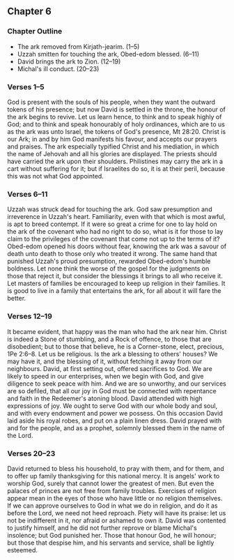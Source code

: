 ## Chapter 6

### Chapter Outline

- The ark removed from Kirjath-jearim. (1–5)
- Uzzah smitten for touching the ark, Obed-edom blessed. (6–11)
- David brings the ark to Zion. (12–19)
- Michal's ill conduct. (20–23)

### Verses 1–5

God is present with the souls of his people, when they want the outward tokens of his presence; but now David is settled in the throne, the honour of the ark begins to revive. Let us learn hence, to think and to speak highly of God; and to think and speak honourably of holy ordinances, which are to us as the ark was unto Israel, the tokens of God's presence, Mt 28:20. Christ is our Ark; in and by him God manifests his favour, and accepts our prayers and praises. The ark especially typified Christ and his mediation, in which the name of Jehovah and all his glories are displayed. The priests should have carried the ark upon their shoulders. Philistines may carry the ark in a cart without suffering for it; but if Israelites do so, it is at their peril, because this was not what God appointed.

### Verses 6–11

Uzzah was struck dead for touching the ark. God saw presumption and irreverence in Uzzah's heart. Familiarity, even with that which is most awful, is apt to breed contempt. If it were so great a crime for one to lay hold on the ark of the covenant who had no right to do so, what is it for those to lay claim to the privileges of the covenant that come not up to the terms of it? Obed-edom opened his doors without fear, knowing the ark was a savour of death unto death to those only who treated it wrong. The same hand that punished Uzzah's proud presumption, rewarded Obed-edom's humble boldness. Let none think the worse of the gospel for the judgments on those that reject it, but consider the blessings it brings to all who receive it. Let masters of families be encouraged to keep up religion in their families. It is good to live in a family that entertains the ark, for all about it will fare the better.

### Verses 12–19

It became evident, that happy was the man who had the ark near him. Christ is indeed a Stone of stumbling, and a Rock of offence, to those that are disobedient; but to those that believe, he is a Corner-stone, elect, precious, 1Pe 2:6–8. Let us be religious. Is the ark a blessing to others' houses? We may have it, and the blessing of it, without fetching it away from our neighbours. David, at first setting out, offered sacrifices to God. We are likely to speed in our enterprises, when we begin with God, and give diligence to seek peace with him. And we are so unworthy, and our services are so defiled, that all our joy in God must be connected with repentance and faith in the Redeemer's atoning blood. David attended with high expressions of joy. We ought to serve God with our whole body and soul, and with every endowment and power we possess. On this occasion David laid aside his royal robes, and put on a plain linen dress. David prayed with and for the people, and as a prophet, solemnly blessed them in the name of the Lord.

### Verses 20–23

David returned to bless his household, to pray with them, and for them, and to offer up family thanksgiving for this national mercy. It is angels' work to worship God, surely that cannot lower the greatest of men. But even the palaces of princes are not free from family troubles. Exercises of religion appear mean in the eyes of those who have little or no religion themselves. If we can approve ourselves to God in what we do in religion, and do it as before the Lord, we need not heed reproach. Piety will have its praise: let us not be indifferent in it, nor afraid or ashamed to own it. David was contented to justify himself, and he did not further reprove or blame Michal's insolence; but God punished her. Those that honour God, he will honour; but those that despise him, and his servants and service, shall be lightly esteemed.

